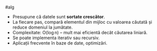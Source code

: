 #alg
- Presupune că datele sunt **sortate crescător**.
- La fiecare pas, compară elementul din mijloc cu valoarea căutată și reduce domeniul la jumătate.
- Complexitate: O(log n) – mult mai eficientă decât căutarea liniară.
- Se poate implementa iterativ sau recursiv.
- Aplicații frecvente în baze de date, optimizări.


